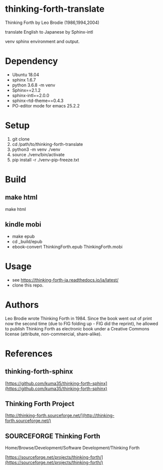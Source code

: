 
# thinking-forth-translate

Thinking Forth by Leo Brodie (1986,1994,2004)

translate English to Japanese by Sphinx-intl

venv sphinx environment and output.

# Dependency
- Ubuntu 18.04
- sphinx 1.6.7
- python 3.6.8 -m venv
- Sphinx==2.1.2
- sphinx-intl==2.0.0
- sphinx-rtd-theme==0.4.3
- PO-editor mode for emacs 25.2.2

# Setup
1. git clone
2. cd /path/to/thinking-forth-translate
3. python3 -m venv ./venv
4. source ./venv/bin/activate
5. pip install -r ./venv-pip-freeze.txt

# Build

## make html
make html

## kindle mobi

- make epub
- cd _build/epub
- ebook-convert ThinkingForth.epub ThinkingForth.mobi

# Usage

- see https://thinking-forth-ja.readthedocs.io/ja/latest/
- clone this repo.

# Authors
Leo Brodie wrote Thinking Forth in 1984.
Since the book went out of print now the second time (due to FIG folding up - FIG did the reprint),
he allowed to publish Thinking Forth as electronic book under a Creative Commons license (attribute, non-commercial, share-alike).

# References
## thinking-forth-sphinx

[https://github.com/kuma35/thinking-forth-sphinx](https://github.com/kuma35/thinking-forth-sphinx)

## Thinking Forth Project

[http://thinking-forth.sourceforge.net/](http://thinking-forth.sourceforge.net/)

## SOURCEFORGE Thinking Forth

Home/Browse/Development/Software Development/Thinking Forth

[https://sourceforge.net/projects/thinking-forth/](https://sourceforge.net/projects/thinking-forth/)
